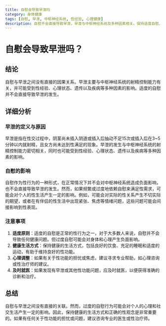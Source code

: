 ```yaml
---
title: 自慰会导致早泄吗
category: 身体健康
tags: [自慰, 早泄, 中枢神经系统, 性经验, 心理健康]
description: 自慰不会直接导致早泄，早泄与中枢神经系统及多种因素相关。保持适度自慰、健康生活方式和良好心理状态对性功能重要。如有担忧，建议咨询专业医生或性治疗师。
---
```

# 自慰会导致早泄吗？

## 结论

自慰与早泄之间没有直接的因果关系。早泄主要与中枢神经系统的射精控制能力有关，并可能受到性经验、心理状态、遗传以及疾病等多种因素的影响。适度的自慰并不会直接导致早泄的发生。

## 详细分析

### 早泄的定义与原因

早泄是指在性交过程中，阴茎尚未插入阴道或插入后抽动不足15次或插入后在3\~5分钟以内就射精，且女方尚未达到性满足的现象。早泄的发生与中枢神经系统的射精控制能力密切相关，同时也可能受到性经验、心理状态、遗传以及疾病等多种因素的影响。

### 自慰的影响

自慰作为性行为的一种形式，在正常情况下并不会对中枢神经系统造成负面影响，也不会直接导致早泄的发生。然而，如果频繁或过度地依赖自慰来满足性需求，可能会对个人的性生活产生一定的影响。例如，可能会对实际的性关系产生不切实际的期望，或者在有伴侣的性生活中出现紧张、焦虑等情绪问题，这些问题可能会间接影响到性表现。

### 注意事项

1. **适度原则**：适度的自慰是正常的性行为之一，对于大多数人来说，自慰并不会导致任何健康问题。但过度自慰可能会对身体和心理产生负面影响。
2. **健康生活方式**：保持健康的生活方式，包括良好的饮食、充足的睡眠和适度的运动，有助于维持良好的性功能。
3. **心理调整**：如果有关于性功能的担忧或焦虑，建议寻求专业帮助，如心理咨询或性治疗师的建议。
4. **及时就医**：如果发现有早泄或其他性功能问题，应及时就医，以便获得准确的诊断和治疗。

## 总结

自慰与早泄之间没有直接的关联。然而，过度的自慰行为可能会对个人的心理和社交生活产生一定的影响。因此，保持健康的生活方式和正确的性观念是非常重要的。如果有任何关于性功能的担忧或问题，建议咨询专业的医生或性治疗师。